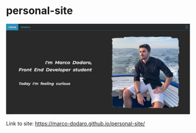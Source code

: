 # personal-site

![](assets/images/mysite.jpg)

Link to site: https://marco-dodaro.github.io/personal-site/
